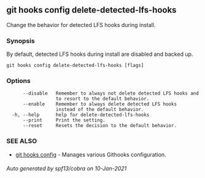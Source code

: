 ## git hooks config delete-detected-lfs-hooks

Change the behavior for detected LFS hooks during install.

### Synopsis

By default, detected LFS hooks during install are
disabled and backed up.

```
git hooks config delete-detected-lfs-hooks [flags]
```

### Options

```
      --disable   Remember to always not delete detected LFS hooks and
                  to resort to the default behavior.
      --enable    Remember to always delete detected LFS hooks
                  instead of the default behavior.
  -h, --help      help for delete-detected-lfs-hooks
      --print     Print the setting.
      --reset     Resets the decision to the default behavior.
```

### SEE ALSO

* [git hooks config](git_hooks_config.md)	 - Manages various Githooks configuration.

###### Auto generated by spf13/cobra on 10-Jan-2021
